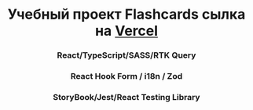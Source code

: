 <h1 align="center">Учебный проект Flashcards сылка на <a href="https://pet-cards.vercel.app/" target="_blank">Vercel</a> 
<h3 align="center">React/TypeScript/SASS/RTK Query</h3>
<h3 align="center">React Hook Form / i18n / Zod</h3>
<h3 align="center">StoryBook/Jest/React Testing Library</h3>
